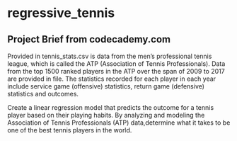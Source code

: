 # regressive_tennis

## Project Brief from codecademy.com

Provided in tennis_stats.csv is data from the men’s professional tennis league, which is called the ATP (Association of Tennis Professionals). Data from the top 1500 ranked players in the ATP over the span of 2009 to 2017 are provided in file. The statistics recorded for each player in each year include service game (offensive) statistics, return game (defensive) statistics and outcomes.

Create a linear regression model that predicts the outcome for a tennis player based on their playing habits. By analyzing and modeling the Association of Tennis Professionals (ATP) data,determine what it takes to be one of the best tennis players in the world.

